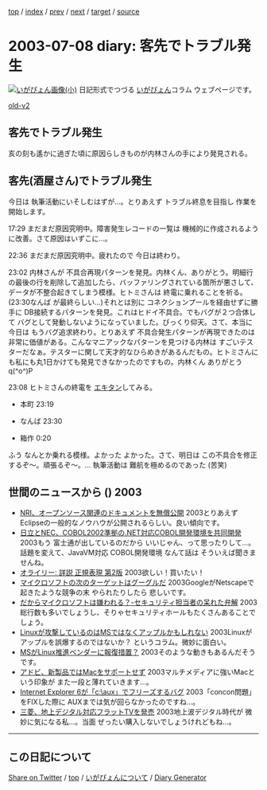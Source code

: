 [top](https://igapyon.github.io/diary/) 
 / [index](https://igapyon.github.io/diary/2003/index.html) 
 / [prev](https://igapyon.github.io/diary/2003/ig030707.html) 
 / [next](https://igapyon.github.io/diary/2003/ig030709.html) 
 / [target](https://igapyon.github.io/diary/2003/ig030708.html) 
 / [source](https://github.com/igapyon/diary/blob/gh-pages/2003/ig030708.html.src.md) 

2003-07-08 diary: 客先でトラブル発生
=====================================================================================================
[![いがぴょん画像(小)](https://igapyon.github.io/diary/images/iga200306s.jpg "いがぴょん")](https://igapyon.github.io/diary/memo/memoigapyon.html) 日記形式でつづる [いがぴょん](https://igapyon.github.io/diary/memo/memoigapyon.html)コラム ウェブページです。

[old-v2](ig030708-orig.html)

## 客先でトラブル発生

亥の刻も遙かに過ぎた頃に原因らしきものが内林さんの手により発見される。


## 客先(酒屋さん)でトラブル発生

今日は 執筆活動にいそしむはずが…。とりあえず トラブル終息を目指し 作業を開始します。

17:29 まだまだ原因究明中。障害発生レコードの一覧は 機械的に作成されるように改善。さて原因はいずこに…。

22:36 まだまだ原因究明中。疲れたので 今日は終わり。

23:02 内林さんが 不具合再現パターンを発見。内林くん、ありがとう。明細行の最後の行を削除して追加したら、バッファリングされている箇所が悪さして、データが不整合起きてしまう模様。ヒトミさんは 終電に乗れることを祈る。(23:30なんば が最終らしい…)それとは別に コネクションプールを経由せずに勝手に DB接続するパターンを発見。これはヒドイ不具合。でもバグが２つ合体して バグとして発動しないようになっていました。びっくり仰天。さて、本当に 今日は もうバグ追求終わり。とりあえず 不具合発生パターンが再現できたのは非常に価値がある。こんなマニアックなパターンを見つける内林は すごいテスターだなぁ。テスターに関して天才的なひらめきがあるんだもの。ヒトミさんにも私にも丸1日かけても発見できなかったのですもの。内林くん ありがとう q(^o^)P

23:08 ヒトミさんの終電を [エキタン](http://ekitan.com/)してみる。

* 本町 23:19
  
* なんば 23:30
  
* 箱作 0:20

ふう なんとか乗れる模様。よかった よかった。さて、明日は この不具合を修正するぞ～。頑張るぞ～。… 執筆活動は 難航を極めるのであった
(苦笑)

## 世間のニュースから () 2003

* [NRI、オープンソース関連のドキュメントを無償公開](http://japan.cnet.com/news/ent/story/0,2000047623,20059787,00.htm)  2003とりあえず Eclipseの一般的なノウハウが公開されるらしい。良い傾向です。
* [日立とNEC、COBOL2002準拠の.NET対応COBOL開発環境を共同開発](http://japan.cnet.com/news/ent/story/0,2000047623,20059740,00.htm)  2003もう 富士通が出しているのだから いいじゃん、って思ったりして…。話題を変えて、JavaVM対応 COBOL開発環境 なんて話は そういえば聞きませんね。
* [オライリー: 詳説 正規表現 第2版](http://www.oreilly.co.jp/BOOK/regex2/)  2003欲しい！買いたい！
* [マイクロソフトの次のターゲットはグーグルだ](http://japan.cnet.com/news/special/story/0,2000047679,20059743,00.htm)  2003GoogleがNetscapeで起きたような競争の末 やられたりしたら 悲しいです。
* [だからマイクロソフトは嫌われる？-セキュリティ担当者の呆れた弁解](http://japan.cnet.com/svc/rss?id=1261.47623.59757)  2003総行数も多いでしょうし、そりゃセキュリティホールもたくさんあることでしょう。
* [Linuxが攻撃しているのはMSではなくアップルかもしれない](http://blog.cnetnetworks.jp/umeda/archives/000480.html)  2003Linuxがアップルを誤爆するのではないか？ というコラム。微妙に面白い。
* [MSがLinux推進ベンダーに報復措置？](http://www.zdnet.co.jp/news/0307/08/nebt_06.html)  2003そのような動きもあるんだそうです。
* [アドビ、新製品ではMacをサポートせず](http://japan.cnet.com/news/tech/story/0,2000047674,20059771,00.htm)  2003マルチメディアに強いMacという印象が また一段と薄れていきます…。
* [Internet Explorer 6が「c:\aux」でフリーズするバグ](http://www.zdnet.co.jp/news/0307/08/njbt_06.html)  2003「concon問題」をFIXした際に AUXまでは気が回らなかったのですね…。
* [三菱、地上デジタル対応フラットTVを発売](http://www.zdnet.co.jp/news/0307/08/njbt_09.html)  2003地上波デジタル時代が 微妙に気になる私…。当面 ぜったい購入しないでしょうけれどもね…。

----------------------------------------------------------------------------------------------------

## この日記について

[Share on Twitter](https://twitter.com/intent/tweet?hashtags=igapyon%2Cdiary%2C%E3%81%84%E3%81%8C%E3%81%B4%E3%82%87%E3%82%93&text=%E5%AE%A2%E5%85%88%E3%81%A7%E3%83%88%E3%83%A9%E3%83%96%E3%83%AB%E7%99%BA%E7%94%9F&url=https%3A%2F%2Figapyon.github.io%2Fdiary%2F2003%2Fig030708.html) / [top](../index.html/) / [いがぴょんについて](https://igapyon.github.io/diary/memo/memoigapyon.html) / [Diary Generator](https://github.com/igapyon/igapyonv3)
